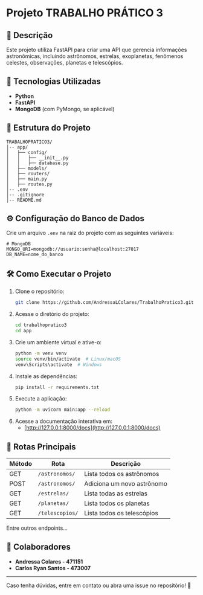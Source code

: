 # Projeto TRABALHO PRÁTICO 3

## 📌 Descrição
Este projeto utiliza FastAPI para criar uma API que gerencia informações astronômicas, incluindo astrônomos, estrelas, exoplanetas, fenômenos celestes, observações, planetas e telescópios.

## 🚀 Tecnologias Utilizadas
- **Python**
- **FastAPI**
- **MongoDB** (com PyMongo, se aplicável)

## 📁 Estrutura do Projeto
```
TRABALHOPRATICO3/
│-- app/
│   ├── config/
│   │   ├── __init__.py
│   │   ├── database.py
│   ├── models/
│   ├── routers/
│   ├── main.py
│   ├── routes.py
│-- .env
│-- .gitignore
│-- README.md
```

## ⚙️ Configuração do Banco de Dados
Crie um arquivo `.env` na raiz do projeto com as seguintes variáveis:
```
# MongoDB 
MONGO_URI=mongodb://usuario:senha@localhost:27017
DB_NAME=nome_do_banco
```

## 🛠️ Como Executar o Projeto
1. Clone o repositório:
   ```bash
   git clone https://github.com/AndressaLColares/TrabalhoPratico3.git
   ```
2. Acesse o diretório do projeto:
   ```bash
   cd trabalhopratico3
   cd app
   ```
3. Crie um ambiente virtual e ative-o:
   ```bash
   python -m venv venv
   source venv/bin/activate  # Linux/macOS
   venv\Scripts\activate  # Windows
   ```
4. Instale as dependências:
   ```bash
   pip install -r requirements.txt
   ```
5. Execute a aplicação:
   ```bash
   python -m uvicorn main:app --reload
   ```
6. Acesse a documentação interativa em:
   - [http://127.0.0.1:8000/docs](http://127.0.0.1:8000/docs)

## 📌 Rotas Principais
| Método | Rota | Descrição |
|---------|------|-------------|
| GET | `/astronomos/` | Lista todos os astrônomos |
| POST | `/astronomos/` | Adiciona um novo astrônomo |
| GET | `/estrelas/` | Lista todas as estrelas |
| GET | `/planetas/` | Lista todos os planetas |
| GET | `/telescopios/` | Lista todos os telescópios |

Entre outros endpoints...


## 👥 Colaboradores
- **Andressa Colares - 471151**
- **Carlos Ryan Santos - 473007**

---

Caso tenha dúvidas, entre em contato ou abra uma issue no repositório! 🚀

